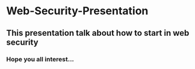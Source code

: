 # Web-Security-Presentation
## This presentation talk about how to start in web security
### Hope you all interest...
